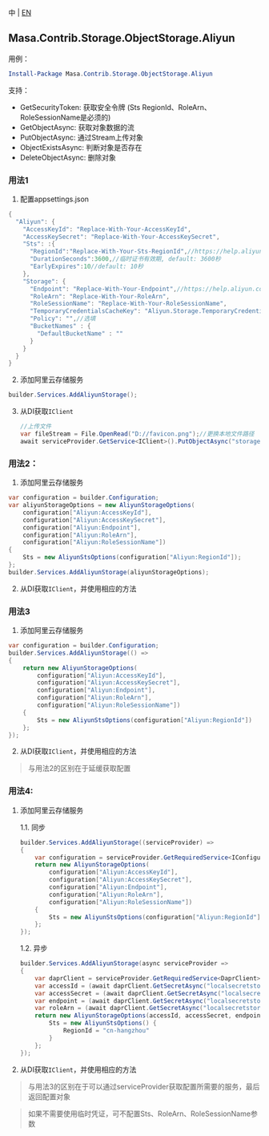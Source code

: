 中 | [EN](README.md)

## Masa.Contrib.Storage.ObjectStorage.Aliyun

用例：

``` powershell
Install-Package Masa.Contrib.Storage.ObjectStorage.Aliyun
```

支持：

* GetSecurityToken: 获取安全令牌 (Sts RegionId、RoleArn、RoleSessionName是必须的)
* GetObjectAsync: 获取对象数据的流
* PutObjectAsync: 通过Stream上传对象
* ObjectExistsAsync: 判断对象是否存在
* DeleteObjectAsync: 删除对象

### 用法1

1. 配置appsettings.json

``` C#
{
  "Aliyun": {
    "AccessKeyId": "Replace-With-Your-AccessKeyId",
    "AccessKeySecret": "Replace-With-Your-AccessKeySecret",
    "Sts": :{
      "RegionId":"Replace-With-Your-Sts-RegionId",//https://help.aliyun.com/document_detail/371859.html
      "DurationSeconds":3600,//临时证书有效期, default: 3600秒
      "EarlyExpires":10//default: 10秒
    },
    "Storage": {
      "Endpoint": "Replace-With-Your-Endpoint",//https://help.aliyun.com/document_detail/31837.html
      "RoleArn": "Replace-With-Your-RoleArn",
      "RoleSessionName": "Replace-With-Your-RoleSessionName",
      "TemporaryCredentialsCacheKey": "Aliyun.Storage.TemporaryCredentials",//选填、默认: Aliyun.Storage.TemporaryCredentials
      "Policy": "",//选填
      "BucketNames" : {
        "DefaultBucketName" : ""
      }
    }
  }
}
```

2. 添加阿里云存储服务

```C#
builder.Services.AddAliyunStorage();
```

3. 从DI获取`IClient`

    ``` C#
    //上传文件
    var fileStream = File.OpenRead("D://favicon.png");//更换本地文件路径
    await serviceProvider.GetService<IClient>().PutObjectAsync("storage1-test", "1.png", fileStream);
    ```

### 用法2：

1. 添加阿里云存储服务

```C#
var configuration = builder.Configuration;
var aliyunStorageOptions = new AliyunStorageOptions(
    configuration["Aliyun:AccessKeyId"],
    configuration["Aliyun:AccessKeySecret"],
    configuration["Aliyun:Endpoint"],
    configuration["Aliyun:RoleArn"],
    configuration["Aliyun:RoleSessionName"])
{
    Sts = new AliyunStsOptions(configuration["Aliyun:RegionId"]);
};
builder.Services.AddAliyunStorage(aliyunStorageOptions);
```

2. 从DI获取`IClient`，并使用相应的方法

### 用法3

1. 添加阿里云存储服务

```C#
var configuration = builder.Configuration;
builder.Services.AddAliyunStorage(() =>
{
    return new AliyunStorageOptions(
        configuration["Aliyun:AccessKeyId"],
        configuration["Aliyun:AccessKeySecret"],
        configuration["Aliyun:Endpoint"],
        configuration["Aliyun:RoleArn"],
        configuration["Aliyun:RoleSessionName"])
    {
        Sts = new AliyunStsOptions(configuration["Aliyun:RegionId"])
    };
});
```

2. 从DI获取`IClient`，并使用相应的方法

> 与用法2的区别在于延缓获取配置

### 用法4:

1. 添加阿里云存储服务

   1.1. 同步

    ``` C#
    builder.Services.AddAliyunStorage((serviceProvider) =>
    {
        var configuration = serviceProvider.GetRequiredService<IConfiguration>();
        return new AliyunStorageOptions(
            configuration["Aliyun:AccessKeyId"],
            configuration["Aliyun:AccessKeySecret"],
            configuration["Aliyun:Endpoint"],
            configuration["Aliyun:RoleArn"],
            configuration["Aliyun:RoleSessionName"])
        {
            Sts = new AliyunStsOptions(configuration["Aliyun:RegionId"])
        };
    });
    ```

   1.2. 异步

    ``` C#
    builder.Services.AddAliyunStorage(async serviceProvider =>
    {
        var daprClient = serviceProvider.GetRequiredService<DaprClient>();
        var accessId = (await daprClient.GetSecretAsync("localsecretstore", "access_id")).First().Value;
        var accessSecret = (await daprClient.GetSecretAsync("localsecretstore", "access_secret")).First().Value;
        var endpoint = (await daprClient.GetSecretAsync("localsecretstore", "endpoint")).First().Value;
        var roleArn = (await daprClient.GetSecretAsync("localsecretstore", "roleArn")).First().Value;
        return new AliyunStorageOptions(accessId, accessSecret, endpoint, roleArn, "SessionTest") {
            Sts = new AliyunStsOptions() {
                RegionId = "cn-hangzhou"
            }
        };
    });
    ```

2. 从DI获取`IClient`，并使用相应的方法

> 与用法3的区别在于可以通过serviceProvider获取配置所需要的服务，最后返回配置对象

> 如果不需要使用临时凭证，可不配置Sts、RoleArn、RoleSessionName参数